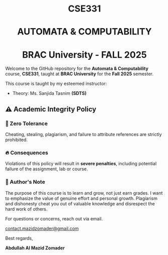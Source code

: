 # <h1 align = "center">CSE331</h1>
## <h1 align = "center">AUTOMATA & COMPUTABILITY</h1>
# <h1 align = "center">BRAC University - FALL 2025</h1>
Welcome to the GitHub repository for the **Automata & Computability** course, **CSE331**, taught at **BRAC University** for the **Fall 2025** semester.

This course is taught by my esteemed instructor:
- Theory: Ms. Sanjida Tasnim **(SDTS)**

## ⚠️ Academic Integrity Policy

### 🚫 Zero Tolerance
Cheating, stealing, plagiarism, and failure to attribute references are strictly prohibited.

### 🔥 Consequences
Violations of this policy will result in **severe penalties**, including potential failure of the assignment, lab or course.

### 📢 Author's Note
The purpose of this course is to learn and grow, not just earn grades. I want to emphasize the value of genuine effort and personal growth. Plagiarism and dishonesty cheat you out of valuable knowledge and disrespect the hard work of others.


For questions or concerns, reach out via email.

contact.mazidzomader@gmail.com

Best regards,

**Abdullah Al Mazid Zomader**
<!-- 
## 📢Notice
With the end of the semester, the author is declaring the discontinuation of the update of this respiratory. ***--/01/2026*** -->
